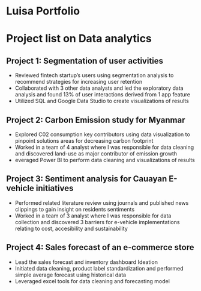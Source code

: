 # Luisa Portfolio

# Project list on Data analytics 


## Project 1: Segmentation of user activities
- Reviewed fintech startup’s users using segmentation analysis to recommend strategies for increasing user retention
- Collaborated with 3 other data analysts and led the exploratory data analysis and found 13% of user interactions derived from 1 app feature
- Utilized SQL and Google Data Studio to create visualizations of results


## Project 2: Carbon Emission study for Myanmar
- Explored C02 consumption key contributors using data visualization to pinpoint solutions areas for decreasing carbon footprint
- Worked in a team of 4 analyst where I was responsible for data cleaning and discovered land-use as major contributor of emission growth 
- everaged Power BI to perform data cleaning and visualizations of results


## Project 3: Sentiment analysis for Cauayan E-vehicle initiatives
- Performed related literature review using journals and published news clippings to gain insight on residents sentiments
- Worked in a team of 3 analyst where I was responsible for data collection and discovered 3 barriers for e-vehicle implementations relating to cost, accesibility and sustainability

## Project 4: Sales forecast of an e-commerce store
- Lead the sales forecast and inventory dashboard Ideation 
- Initiated data cleaning, product label standardization and performed simple average forecast using historical data 
- Leveraged excel tools for data cleaning and forecasting model 
